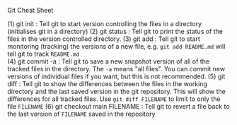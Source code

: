 Git Cheat Sheet

(1)  git init      : Tell git to start version controlling the files in a directory
                     (initialises git in a directory)
(2)  git status    : Tell git to print the status of the files in the version 
                     controlled directory.
(3)  git add       : Tell git to start monitoring (tracking) the versions of a new
                     file, e.g. `git add README.md` will tell git to track `README.md`   
(4)  git commit -a : Tell git to save a new snapshot version of all of the tracked
                     files in the directory. The `-a` means "all files". You can
                     commit new versions of individual files if you want, but this
                     is not recommended.
(5)  git diff       : Tell git to show the differences between the files in the working
                     directory and the last saved version in the git repository. This will
                     show the differences for all tracked files. Use
                     `git diff FILENAME` to limit to only the file `FILENAME`
(6) git checkout main FILENAME : Tell git to revert a file back to the last version of `FILENAME` 
                     saved in the repository